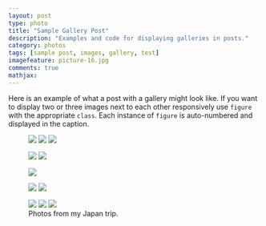```yaml
---
layout: post
type: photo
title: "Sample Gallery Post"
description: "Examples and code for displaying galleries in posts."
category: photos
tags: [sample post, images, gallery, test]
imagefeature: picture-16.jpg
comments: true
mathjax: 
---
```

Here is an example of what a post with a gallery might look like. If you want to display two or three images next to each other responsively use `figure` with the appropriate `class`. Each instance of `figure` is auto-numbered and displayed in the caption.

<figure class="third">
	<a href="{{ /mysite }}/images/gallery1/photo (4).jpg"><img src="{{ /mysite }}/images/gallery1/photo (3).jpg"></a>
	<a href="{{ /mysite }}/images/gallery1/photo (18).jpg"><img src="{{ /mysite }}/images/gallery1/photo (17).jpg"></a>
	<a href="{{ /mysite }}/images/gallery1/photo (10).jpg"><img src="{{ /mysite }}/images/gallery1/photo (9).jpg"></a>
</figure>
<figure class="half">
	<a href="{{ /mysite }}/images/gallery1/photo (6).jpg"><img src="{{ /mysite }}/images/gallery1/photo (5).jpg"></a>
	<a href="{{ /mysite }}/images/gallery1/photo (12).jpg"><img src="{{ /mysite }}/images/gallery1/photo (11).jpg"></a>
</figure>
<figure>
	<a href="{{ /mysite }}/images/gallery1/photo (16).jpg"><img src="{{ /mysite }}/images/gallery1/photo (16).jpg"></a>
</figure>
<figure class="half">
	<a href="{{ /mysite }}/images/gallery1/photo (14).jpg"><img src="{{ /mysite }}/images/gallery1/photo (13).jpg"></a>
	<a href="{{ /mysite }}/images/gallery1/photo (20).jpg"><img src="{{ /mysite }}/images/gallery1/photo (19).jpg"></a>
</figure>
<figure class="third">
	<a href="{{ /mysite }}/images/gallery1/photo (22).jpg"><img src="{{ /mysite }}/images/gallery1/photo (21).jpg"></a>
	<a href="{{ /mysite }}/images/gallery1/photo (24).jpg"><img src="{{ /mysite }}/images/gallery1/photo (23).jpg"></a>
	<a href="{{ /mysite }}/images/gallery1/photo (74).jpg"><img src="{{ /mysite }}/images/gallery1/photo (73).jpg"></a>
	<figcaption>Photos from my Japan trip.</figcaption>
</figure>